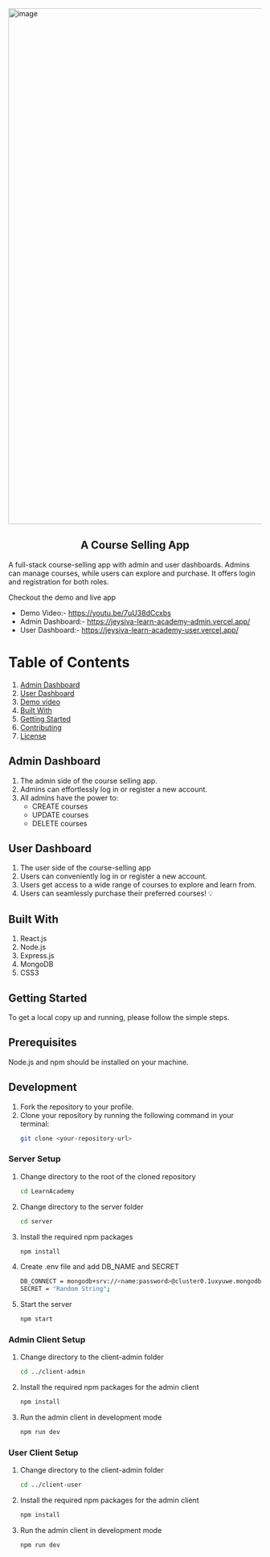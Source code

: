 <img width="1027" alt="image" src="https://github.com/user-attachments/assets/d3f84454-768c-41fb-a9f1-c113e3a9e555" />


<div align="center">
  <h2>A Course Selling App</h2>
</div>

A full-stack course-selling app with admin and user dashboards. Admins can manage courses, while users can explore and purchase. It offers login and registration for both roles.

Checkout the demo and live app
- Demo Video:- https://youtu.be/7uU38dCcxbs
- Admin Dashboard:- https://jeysiva-learn-academy-admin.vercel.app/
- User Dashboard:- https://jeysiva-learn-academy-user.vercel.app/

# Table of Contents

1. [Admin Dashboard](#admin-dashboard)
2. [User Dashboard](#user-dashboard)
3. [Demo video](#demo-video)
4. [Built With](#built-with)
5. [Getting Started](#getting-started)
6. [Contributing](#contributing)
7. [License](#license)

## Admin Dashboard

1. The admin side of the course selling app.
2. Admins can effortlessly log in or register a new account.
3. All admins have the power to:
   - CREATE courses
   - UPDATE courses
   - DELETE courses

## User Dashboard

1. The user side of the course-selling app
2. Users can conveniently log in or register a new account.
3. Users get access to a wide range of courses to explore and learn from.
4. Users can seamlessly purchase their preferred courses! 💡


## Built With

1. React.js
2. Node.js
3. Express.js
4. MongoDB
5. CSS3

## Getting Started

To get a local copy up and running, please follow the simple steps.

## Prerequisites

Node.js and npm should be installed on your machine.

## Development

1. Fork the repository to your profile.
2. Clone your repository by running the following command in your terminal:
   ```sh
   git clone <your-repository-url>
   ```

### Server Setup

1. Change directory to the root of the cloned repository
   ```sh
   cd LearnAcademy
   ```
2. Change directory to the server folder
   ```sh
   cd server
   ```
3. Install the required npm packages
   ```sh
   npm install
   ```
4. Create .env file and add DB_NAME and SECRET
   ```sh
   DB_CONNECT = mongodb+srv://<name:password>@cluster0.1uxyuwe.mongodb.net/courses
   SECRET = "Random String";
   ```
5. Start the server
   ```sh
   npm start
   ```

### Admin Client Setup

1. Change directory to the client-admin folder
   ```sh
   cd ../client-admin
   ```
2. Install the required npm packages for the admin client
   ```sh
   npm install
   ```
3. Run the admin client in development mode
   ```sh
   npm run dev
   ```

### User Client Setup

1. Change directory to the client-admin folder
   ```sh
   cd ../client-user
   ```
2. Install the required npm packages for the admin client
   ```sh
   npm install
   ```
3. Run the admin client in development mode
   ```sh
   npm run dev
   ```
